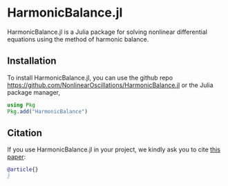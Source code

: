 # HarmonicBalance.jl

HarmonicBalance.jl is a Julia package for solving nonlinear differential equations using the method of harmonic balance.

## Installation

To install HarmonicBalance.jl, you can use the github repo https://github.com/NonlinearOscillations/HarmonicBalance.jl or the Julia package manager,
```julia
using Pkg
Pkg.add("HarmonicBalance")
```

## Citation

If you use HarmonicBalance.jl in your project, we kindly ask you to cite [this paper](https://arxiv.org/):

```bib
@article{}
}
```